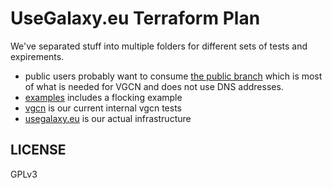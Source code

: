 # UseGalaxy.eu Terraform Plan

We've separated stuff into multiple folders for different sets of tests and expirements.

- public users probably want to consume [the public
  branch](https://github.com/usegalaxy-eu/terraform/tree/public) which is most
  of what is needed for VGCN and does not use DNS addresses.
- [examples](./examples/) includes a flocking example
- [vgcn](./vgcn/) is our current internal vgcn tests
- [usegalaxy.eu](./usegalaxy.eu/) is our actual infrastructure


## LICENSE

GPLv3
